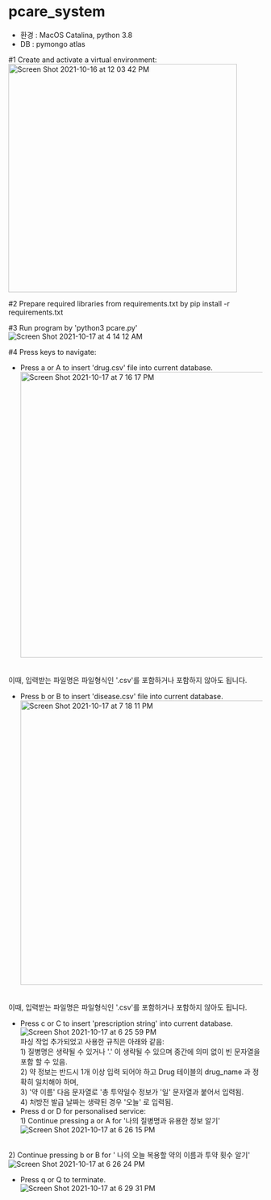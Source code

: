 # pcare_system

* 환경 : MacOS Catalina, python 3.8
* DB : pymongo atlas

#1 Create and activate a virtual environment: <br>
<img width="453" alt="Screen Shot 2021-10-16 at 12 03 42 PM" src="https://user-images.githubusercontent.com/67300266/137571377-aed3ee82-ef4b-4036-aa25-b0672b385f31.png">

#2 Prepare required libraries from requirements.txt by pip install -r requirements.txt <br>

#3 Run program by 'python3 pcare.py' <br>
![Screen Shot 2021-10-17 at 4 14 12 AM](https://user-images.githubusercontent.com/67300266/137599549-a688b580-d5e4-46f6-a59a-0d7afcf9d5c8.png)

#4 Press keys to navigate:
- Press a or A to insert 'drug.csv' file into current database.<br> <img width="567" alt="Screen Shot 2021-10-17 at 7 16 17 PM" src="https://user-images.githubusercontent.com/67300266/137622896-7c784ff3-9697-404a-a42e-21caeb2307c3.png">

<br> 이때, 입력받는 파일명은 파일형식인 '.csv'를 포함하거나 포함하지 않아도 됩니다.

- Press b or B to insert 'disease.csv' file into current database. <br> <img width="564" alt="Screen Shot 2021-10-17 at 7 18 11 PM" src="https://user-images.githubusercontent.com/67300266/137622899-52e94d50-b237-4f87-ac39-105a448520ec.png">

<br> 이때, 입력받는 파일명은 파일형식인 '.csv'를 포함하거나 포함하지 않아도 됩니다.

- Press c or C to insert 'prescription string' into current database. <br>![Screen Shot 2021-10-17 at 6 25 59 PM](https://user-images.githubusercontent.com/67300266/137621084-0123b2c0-fa55-4e15-a16d-a6b19808cf04.png)
<br> 파싱 작업 추가되었고 사용한 규칙은 아래와 같음: 
<br> 1) 질병명은 생략될 수 있거나 '.' 이 생략될 수 있으며 중간에 의미 없이 빈 문자열을 포함 할 수 있음.
<br> 2) 약 정보는 반드시 1개 이상 입력 되어야 하고 Drug 테이블의 drug_name 과 정확히 일치해야 하며,
<br> 3) '약 이름' 다음 문자열로 '총 투약일수 정보가 '일' 문자열과 붙어서 입력됨.
<br> 4) 처방전 발급 날짜는 생략된 경우 '오늘' 로 입력됨.
- Press d or D for personalised service:
<br> 1) Continue pressing a or A for '나의 질병명과 유용한 정보 알기' <br>![Screen Shot 2021-10-17 at 6 26 15 PM](https://user-images.githubusercontent.com/67300266/137621097-039e6be3-49f6-40a3-a6dd-741cb79566c1.png)

<br> 2) Continue pressing b or B for ' 나의 오늘 복용할 약의 이름과 투약 횟수 알기'<br>![Screen Shot 2021-10-17 at 6 26 24 PM](https://user-images.githubusercontent.com/67300266/137621102-6d84910e-859f-4f2d-9e2b-5c7722db77e4.png)

- Press q or Q to terminate. <br>![Screen Shot 2021-10-17 at 6 29 31 PM](https://user-images.githubusercontent.com/67300266/137621119-e0adfed5-431b-43c1-8ce3-5d3ca82ac753.png)

